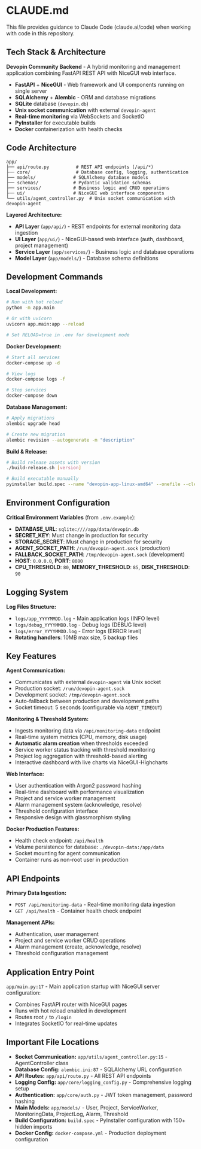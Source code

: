 # CLAUDE.md

This file provides guidance to Claude Code (claude.ai/code) when working with code in this repository.

## Tech Stack & Architecture

**Devopin Community Backend** - A hybrid monitoring and management application combining FastAPI REST API with NiceGUI web interface.

- **FastAPI** + **NiceGUI** - Web framework and UI components running on single server
- **SQLAlchemy** + **Alembic** - ORM and database migrations 
- **SQLite** database (`devopin.db`)
- **Unix socket communication** with external `devopin-agent`
- **Real-time monitoring** via WebSockets and SocketIO
- **PyInstaller** for executable builds
- **Docker** containerization with health checks

## Code Architecture

```
app/
├── api/route.py          # REST API endpoints (/api/*)
├── core/                 # Database config, logging, authentication
├── models/              # SQLAlchemy database models
├── schemas/             # Pydantic validation schemas  
├── services/            # Business logic and CRUD operations
├── ui/                  # NiceGUI web interface components
└── utils/agent_controller.py  # Unix socket communication with devopin-agent
```

**Layered Architecture:**
- **API Layer** (`app/api/`) - REST endpoints for external monitoring data ingestion
- **UI Layer** (`app/ui/`) - NiceGUI-based web interface (auth, dashboard, project management)
- **Service Layer** (`app/services/`) - Business logic and database operations
- **Model Layer** (`app/models/`) - Database schema definitions

## Development Commands

**Local Development:**
```bash
# Run with hot reload
python -m app.main

# Or with uvicorn
uvicorn app.main:app --reload

# Set RELOAD=true in .env for development mode
```

**Docker Development:**
```bash
# Start all services
docker-compose up -d

# View logs
docker-compose logs -f

# Stop services
docker-compose down
```

**Database Management:**
```bash
# Apply migrations
alembic upgrade head

# Create new migration
alembic revision --autogenerate -m "description"
```

**Build & Release:**
```bash
# Build release assets with version
./build-release.sh [version]

# Build executable manually
pyinstaller build.spec --name "devopin-app-linux-amd64" --onefile --clean --noconfirm
```

## Environment Configuration

**Critical Environment Variables** (from `.env.example`):
- **DATABASE_URL**: `sqlite:////app/data/devopin.db`
- **SECRET_KEY**: Must change in production for security
- **STORAGE_SECRET**: Must change in production for security
- **AGENT_SOCKET_PATH**: `/run/devopin-agent.sock` (production)
- **FALLBACK_SOCKET_PATH**: `/tmp/devopin-agent.sock` (development)
- **HOST**: `0.0.0.0`, **PORT**: `8080`
- **CPU_THRESHOLD**: `80`, **MEMORY_THRESHOLD**: `85`, **DISK_THRESHOLD**: `90`

## Logging System

**Log Files Structure:**
- `logs/app_YYYYMMDD.log` - Main application logs (INFO level)
- `logs/debug_YYYYMMDD.log` - Debug logs (DEBUG level)  
- `logs/error_YYYYMMDD.log` - Error logs (ERROR level)
- **Rotating handlers**: 10MB max size, 5 backup files

## Key Features

**Agent Communication:**
- Communicates with external `devopin-agent` via Unix socket
- Production socket: `/run/devopin-agent.sock`
- Development socket: `/tmp/devopin-agent.sock`
- Auto-fallback between production and development paths
- Socket timeout: 5 seconds (configurable via `AGENT_TIMEOUT`)

**Monitoring & Threshold System:**
- Ingests monitoring data via `/api/monitoring-data` endpoint
- Real-time system metrics (CPU, memory, disk usage)
- **Automatic alarm creation** when thresholds exceeded
- Service worker status tracking with threshold monitoring
- Project log aggregation with threshold-based alerting
- Interactive dashboard with live charts via NiceGUI-Highcharts

**Web Interface:**
- User authentication with Argon2 password hashing
- Real-time dashboard with performance visualization
- Project and service worker management
- Alarm management system (acknowledge, resolve)
- Threshold configuration interface
- Responsive design with glassmorphism styling

**Docker Production Features:**
- Health check endpoint: `/api/health`
- Volume persistence for database: `./devopin-data:/app/data`
- Socket mounting for agent communication
- Container runs as non-root user in production

## API Endpoints

**Primary Data Ingestion:**
- `POST /api/monitoring-data` - Real-time monitoring data ingestion
- `GET /api/health` - Container health check endpoint

**Management APIs:**
- Authentication, user management
- Project and service worker CRUD operations
- Alarm management (create, acknowledge, resolve)
- Threshold configuration management

## Application Entry Point

`app/main.py:17` - Main application startup with NiceGUI server configuration:
- Combines FastAPI router with NiceGUI pages
- Runs with hot reload enabled in development
- Routes root `/` to `/login`
- Integrates SocketIO for real-time updates

## Important File Locations

- **Socket Communication:** `app/utils/agent_controller.py:15` - AgentController class
- **Database Config:** `alembic.ini:87` - SQLAlchemy URL configuration  
- **API Routes:** `app/api/route.py` - All REST API endpoints
- **Logging Config:** `app/core/logging_config.py` - Comprehensive logging setup
- **Authentication:** `app/core/auth.py` - JWT token management, password hashing
- **Main Models:** `app/models/` - User, Project, ServiceWorker, MonitoringData, ProjectLog, Alarm, Threshold
- **Build Configuration:** `build.spec` - PyInstaller configuration with 150+ hidden imports
- **Docker Config:** `docker-compose.yml` - Production deployment configuration